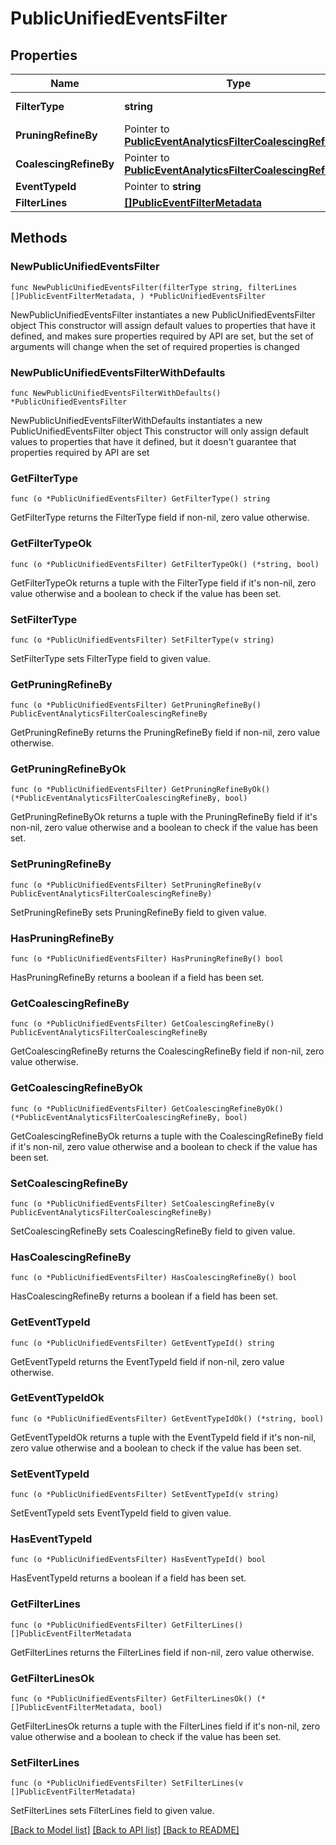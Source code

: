 # PublicUnifiedEventsFilter

## Properties

Name | Type | Description | Notes
------------ | ------------- | ------------- | -------------
**FilterType** | **string** |  | [default to "UNIFIED_EVENTS"]
**PruningRefineBy** | Pointer to [**PublicEventAnalyticsFilterCoalescingRefineBy**](PublicEventAnalyticsFilterCoalescingRefineBy.md) |  | [optional] 
**CoalescingRefineBy** | Pointer to [**PublicEventAnalyticsFilterCoalescingRefineBy**](PublicEventAnalyticsFilterCoalescingRefineBy.md) |  | [optional] 
**EventTypeId** | Pointer to **string** |  | [optional] 
**FilterLines** | [**[]PublicEventFilterMetadata**](PublicEventFilterMetadata.md) |  | 

## Methods

### NewPublicUnifiedEventsFilter

`func NewPublicUnifiedEventsFilter(filterType string, filterLines []PublicEventFilterMetadata, ) *PublicUnifiedEventsFilter`

NewPublicUnifiedEventsFilter instantiates a new PublicUnifiedEventsFilter object
This constructor will assign default values to properties that have it defined,
and makes sure properties required by API are set, but the set of arguments
will change when the set of required properties is changed

### NewPublicUnifiedEventsFilterWithDefaults

`func NewPublicUnifiedEventsFilterWithDefaults() *PublicUnifiedEventsFilter`

NewPublicUnifiedEventsFilterWithDefaults instantiates a new PublicUnifiedEventsFilter object
This constructor will only assign default values to properties that have it defined,
but it doesn't guarantee that properties required by API are set

### GetFilterType

`func (o *PublicUnifiedEventsFilter) GetFilterType() string`

GetFilterType returns the FilterType field if non-nil, zero value otherwise.

### GetFilterTypeOk

`func (o *PublicUnifiedEventsFilter) GetFilterTypeOk() (*string, bool)`

GetFilterTypeOk returns a tuple with the FilterType field if it's non-nil, zero value otherwise
and a boolean to check if the value has been set.

### SetFilterType

`func (o *PublicUnifiedEventsFilter) SetFilterType(v string)`

SetFilterType sets FilterType field to given value.


### GetPruningRefineBy

`func (o *PublicUnifiedEventsFilter) GetPruningRefineBy() PublicEventAnalyticsFilterCoalescingRefineBy`

GetPruningRefineBy returns the PruningRefineBy field if non-nil, zero value otherwise.

### GetPruningRefineByOk

`func (o *PublicUnifiedEventsFilter) GetPruningRefineByOk() (*PublicEventAnalyticsFilterCoalescingRefineBy, bool)`

GetPruningRefineByOk returns a tuple with the PruningRefineBy field if it's non-nil, zero value otherwise
and a boolean to check if the value has been set.

### SetPruningRefineBy

`func (o *PublicUnifiedEventsFilter) SetPruningRefineBy(v PublicEventAnalyticsFilterCoalescingRefineBy)`

SetPruningRefineBy sets PruningRefineBy field to given value.

### HasPruningRefineBy

`func (o *PublicUnifiedEventsFilter) HasPruningRefineBy() bool`

HasPruningRefineBy returns a boolean if a field has been set.

### GetCoalescingRefineBy

`func (o *PublicUnifiedEventsFilter) GetCoalescingRefineBy() PublicEventAnalyticsFilterCoalescingRefineBy`

GetCoalescingRefineBy returns the CoalescingRefineBy field if non-nil, zero value otherwise.

### GetCoalescingRefineByOk

`func (o *PublicUnifiedEventsFilter) GetCoalescingRefineByOk() (*PublicEventAnalyticsFilterCoalescingRefineBy, bool)`

GetCoalescingRefineByOk returns a tuple with the CoalescingRefineBy field if it's non-nil, zero value otherwise
and a boolean to check if the value has been set.

### SetCoalescingRefineBy

`func (o *PublicUnifiedEventsFilter) SetCoalescingRefineBy(v PublicEventAnalyticsFilterCoalescingRefineBy)`

SetCoalescingRefineBy sets CoalescingRefineBy field to given value.

### HasCoalescingRefineBy

`func (o *PublicUnifiedEventsFilter) HasCoalescingRefineBy() bool`

HasCoalescingRefineBy returns a boolean if a field has been set.

### GetEventTypeId

`func (o *PublicUnifiedEventsFilter) GetEventTypeId() string`

GetEventTypeId returns the EventTypeId field if non-nil, zero value otherwise.

### GetEventTypeIdOk

`func (o *PublicUnifiedEventsFilter) GetEventTypeIdOk() (*string, bool)`

GetEventTypeIdOk returns a tuple with the EventTypeId field if it's non-nil, zero value otherwise
and a boolean to check if the value has been set.

### SetEventTypeId

`func (o *PublicUnifiedEventsFilter) SetEventTypeId(v string)`

SetEventTypeId sets EventTypeId field to given value.

### HasEventTypeId

`func (o *PublicUnifiedEventsFilter) HasEventTypeId() bool`

HasEventTypeId returns a boolean if a field has been set.

### GetFilterLines

`func (o *PublicUnifiedEventsFilter) GetFilterLines() []PublicEventFilterMetadata`

GetFilterLines returns the FilterLines field if non-nil, zero value otherwise.

### GetFilterLinesOk

`func (o *PublicUnifiedEventsFilter) GetFilterLinesOk() (*[]PublicEventFilterMetadata, bool)`

GetFilterLinesOk returns a tuple with the FilterLines field if it's non-nil, zero value otherwise
and a boolean to check if the value has been set.

### SetFilterLines

`func (o *PublicUnifiedEventsFilter) SetFilterLines(v []PublicEventFilterMetadata)`

SetFilterLines sets FilterLines field to given value.



[[Back to Model list]](../README.md#documentation-for-models) [[Back to API list]](../README.md#documentation-for-api-endpoints) [[Back to README]](../README.md)


